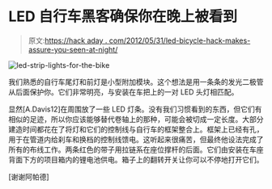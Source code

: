# LED 自行车黑客确保你在晚上被看到

> 原文:[https://hack aday . com/2012/05/31/led-bicycle-hack-makes-assure-you-seen-at-night/](https://hackaday.com/2012/05/31/led-bicycle-hack-makes-sure-youre-seen-at-night/)

![](../Images/e5a9ac314d2f36d95759af3fbc20d19b.png "led-strip-lights-for-the-bike")

我们熟悉的自行车尾灯和前灯是小型附加模块。这个想法是用一条条的发光二极管从后面保护你。它们非常明亮，与安装在车把上的一对 LED 头灯相匹配。

显然[A.Davis12]在周围放了一些 LED 灯条。没有我们习惯看到的东西，但它们有相似的足迹，所以你应该能够替代卷轴上的那种，可能会被切成一定长度。大部分建造时间都花在了将灯和它们的控制线与自行车的框架整合上。框架上已经有孔，用于在管道内给刹车和换档的控制线馈电。这听起来很痛苦，但最终他设法完成了所有的布线工作。两条红色的带子用拉链系在座位撑杆的后面。它们由安装在车座背面下方的项目箱内的锂电池供电。箱子上的翻转开关让你可以不停地打开它们。

[谢谢阿帕德]
